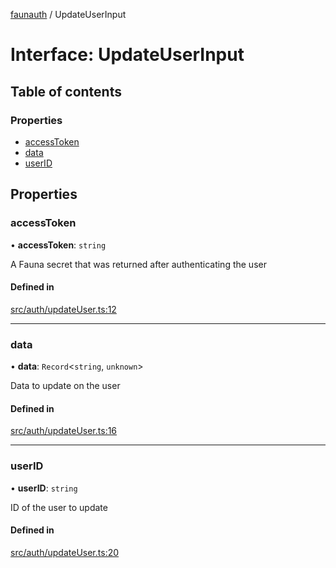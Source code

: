 [faunauth](../index.md) / UpdateUserInput

# Interface: UpdateUserInput

## Table of contents

### Properties

- [accessToken](UpdateUserInput.md#accesstoken)
- [data](UpdateUserInput.md#data)
- [userID](UpdateUserInput.md#userid)

## Properties

### accessToken

• **accessToken**: `string`

A Fauna secret that was returned after authenticating the user

#### Defined in

[src/auth/updateUser.ts:12](https://github.com/alexnitta/faunauth/blob/cdbb474/src/auth/updateUser.ts#L12)

___

### data

• **data**: `Record`<`string`, `unknown`\>

Data to update on the user

#### Defined in

[src/auth/updateUser.ts:16](https://github.com/alexnitta/faunauth/blob/cdbb474/src/auth/updateUser.ts#L16)

___

### userID

• **userID**: `string`

ID of the user to update

#### Defined in

[src/auth/updateUser.ts:20](https://github.com/alexnitta/faunauth/blob/cdbb474/src/auth/updateUser.ts#L20)
